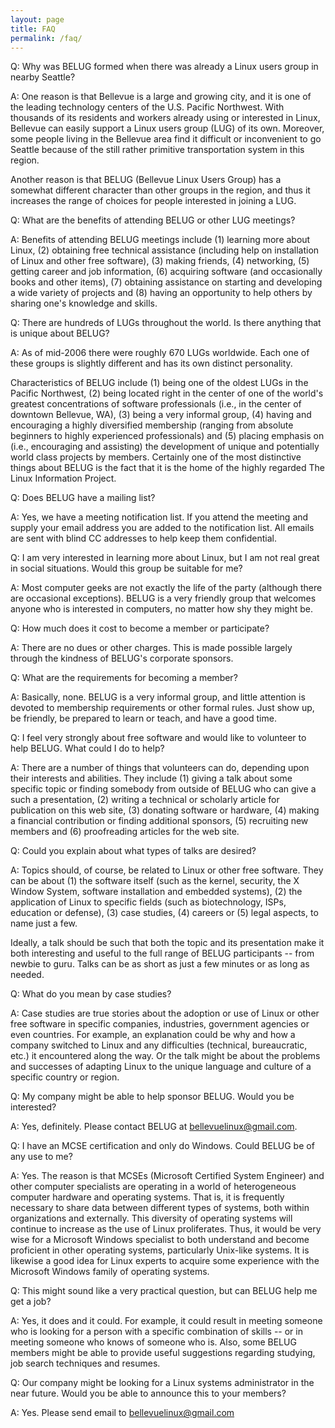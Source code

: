 ```yaml
---
layout: page
title: FAQ
permalink: /faq/
---
```


Q: Why was BELUG formed when there was already a Linux users group in nearby Seattle?

A: One reason is that Bellevue is a large and growing city, and it is one of the leading technology centers of the U.S. Pacific Northwest. With thousands of its residents and workers already using or interested in Linux, Bellevue can easily support a Linux users group (LUG) of its own. Moreover, some people living in the Bellevue area find it difficult or inconvenient to go Seattle because of the still rather primitive transportation system in this region.

Another reason is that BELUG (Bellevue Linux Users Group) has a somewhat different character than other groups in the region, and thus it increases the range of choices for people interested in joining a LUG.

Q: What are the benefits of attending BELUG or other LUG meetings?

A: Benefits of attending BELUG meetings include (1) learning more about Linux, (2) obtaining free technical assistance (including help on installation of Linux and other free software), (3) making friends, (4) networking, (5) getting career and job information, (6) acquiring software (and occasionally books and other items), (7) obtaining assistance on starting and developing a wide variety of projects and (8) having an opportunity to help others by sharing one's knowledge and skills.

Q: There are hundreds of LUGs throughout the world. Is there anything that is unique about BELUG?

A: As of mid-2006 there were roughly 670 LUGs worldwide. Each one of these groups is slightly different and has its own distinct personality.

Characteristics of BELUG include (1) being one of the oldest LUGs in the Pacific Northwest, (2) being located right in the center of one of the world's greatest concentrations of software professionals (i.e., in the center of downtown Bellevue, WA), (3) being a very informal group, (4) having and encouraging a highly diversified membership (ranging from absolute beginners to highly experienced professionals) and (5) placing emphasis on (i.e., encouraging and assisting) the development of unique and potentially world class projects by members. Certainly one of the most distinctive things about BELUG is the fact that it is the home of the highly regarded The Linux Information Project.

Q: Does BELUG have a mailing list?

A: Yes, we have a meeting notification list. If you attend the meeting and supply your email address you are added to the notification list. All emails are sent with blind CC addresses to help keep them confidential.

Q: I am very interested in learning more about Linux, but I am not real great in social situations. Would this group be suitable for me?

A: Most computer geeks are not exactly the life of the party (although there are occasional exceptions). BELUG is a very friendly group that welcomes anyone who is interested in computers, no matter how shy they might be.

Q: How much does it cost to become a member or participate?

A: There are no dues or other charges. This is made possible largely through the kindness of BELUG's corporate sponsors.

Q: What are the requirements for becoming a member?

A: Basically, none. BELUG is a very informal group, and little attention is devoted to membership requirements or other formal rules. Just show up, be friendly, be prepared to learn or teach, and have a good time.

Q: I feel very strongly about free software and would like to volunteer to help BELUG. What could I do to help?

A: There are a number of things that volunteers can do, depending upon their interests and abilities. They include (1) giving a talk about some specific topic or finding somebody from outside of BELUG who can give a such a presentation, (2) writing a technical or scholarly article for publication on this web site, (3) donating software or hardware, (4) making a financial contribution or finding additional sponsors, (5) recruiting new members and (6) proofreading articles for the web site.

Q: Could you explain about what types of talks are desired?

A: Topics should, of course, be related to Linux or other free software. They can be about (1) the software itself (such as the kernel, security, the X Window System, software installation and embedded systems), (2) the application of Linux to specific fields (such as biotechnology, ISPs, education or defense), (3) case studies, (4) careers or (5) legal aspects, to name just a few.

Ideally, a talk should be such that both the topic and its presentation make it both interesting and useful to the full range of BELUG participants -- from newbie to guru. Talks can be as short as just a few minutes or as long as needed.

Q: What do you mean by case studies?

A: Case studies are true stories about the adoption or use of Linux or other free software in specific companies, industries, government agencies or even countries. For example, an explanation could be why and how a company switched to Linux and any difficulties (technical, bureaucratic, etc.) it encountered along the way. Or the talk might be about the problems and successes of adapting Linux to the unique language and culture of a specific country or region.

Q: My company might be able to help sponsor BELUG. Would you be interested?

A: Yes, definitely. Please contact BELUG at bellevuelinux@gmail.com.

Q: I have an MCSE certification and only do Windows. Could BELUG be of any use to me?

A: Yes. The reason is that MCSEs (Microsoft Certified System Engineer) and other computer specialists are operating in a world of heterogeneous computer hardware and operating systems. That is, it is frequently necessary to share data between different types of systems, both within organizations and externally. This diversity of operating systems will continue to increase as the use of Linux proliferates. Thus, it would be very wise for a Microsoft Windows specialist to both understand and become proficient in other operating systems, particularly Unix-like systems. It is likewise a good idea for Linux experts to acquire some experience with the Microsoft Windows family of operating systems.

Q: This might sound like a very practical question, but can BELUG help me get a job?

A: Yes, it does and it could. For example, it could result in meeting someone who is looking for a person with a specific combination of skills -- or in meeting someone who knows of someone who is. Also, some BELUG members might be able to provide useful suggestions regarding studying, job search techniques and resumes.

Q: Our company might be looking for a Linux systems administrator in the near future. Would you be able to announce this to your members?

A: Yes. Please send email to bellevuelinux@gmail.com


